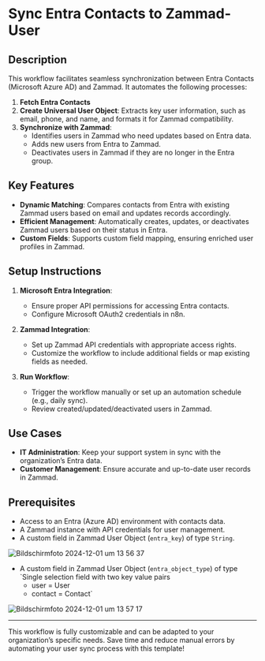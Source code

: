 # Sync Entra Contacts to Zammad-User

## Description

This workflow facilitates seamless synchronization between Entra Contacts (Microsoft Azure AD) and Zammad. It automates the following processes:

1. **Fetch Entra Contacts**
2. **Create Universal User Object**: Extracts key user information, such as email, phone, and name, and formats it for Zammad compatibility.
3. **Synchronize with Zammad**:
   - Identifies users in Zammad who need updates based on Entra data.
   - Adds new users from Entra to Zammad.
   - Deactivates users in Zammad if they are no longer in the Entra group.

## Key Features

- **Dynamic Matching**: Compares contacts from Entra with existing Zammad users based on email and updates records accordingly.
- **Efficient Management**: Automatically creates, updates, or deactivates Zammad users based on their status in Entra.
- **Custom Fields**: Supports custom field mapping, ensuring enriched user profiles in Zammad.

## Setup Instructions

1. **Microsoft Entra Integration**:
   - Ensure proper API permissions for accessing Entra contacts.
   - Configure Microsoft OAuth2 credentials in n8n.

2. **Zammad Integration**:
   - Set up Zammad API credentials with appropriate access rights.
   - Customize the workflow to include additional fields or map existing fields as needed.

3. **Run Workflow**:
   - Trigger the workflow manually or set up an automation schedule (e.g., daily sync).
   - Review created/updated/deactivated users in Zammad.

## Use Cases

- **IT Administration**: Keep your support system in sync with the organization’s Entra data.
- **Customer Management**: Ensure accurate and up-to-date user records in Zammad.

## Prerequisites

- Access to an Entra (Azure AD) environment with contacts data.
- A Zammad instance with API credentials for user management.
- A custom field in Zammad User Object (`entra_key`) of type `String`.
  
![Bildschirmfoto 2024-12-01 um 13 56 37](https://github.com/user-attachments/assets/984ee2d2-6d39-4358-8b22-4385838e7150)
  
- A custom field in Zammad User Object (`entra_object_type`) of type `Single selection field with two key value pairs
  -  user = User
  -  contact = Contact`
    
![Bildschirmfoto 2024-12-01 um 13 57 17](https://github.com/user-attachments/assets/85cf455c-640c-46f4-bc6e-aa9b33a825ad)


---

This workflow is fully customizable and can be adapted to your organization’s specific needs. Save time and reduce manual errors by automating your user sync process with this template!
